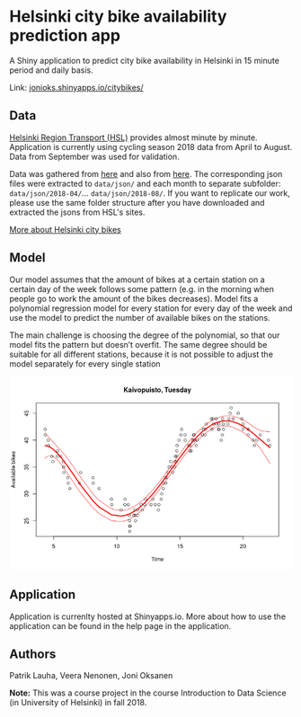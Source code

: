 # Helsinki city bike availability prediction app
A Shiny application to predict city bike availability in Helsinki in 15 minute period and daily basis.

Link: [jonioks.shinyapps.io/citybikes/](https://jonioks.shinyapps.io/citybikes/)

## Data

[Helsinki Region Transport (HSL)](https://dev.hsl.fi/) provides almost minute by minute. Application is currently using cycling season 2018 data from April to August. Data from September was used for validation.

Data was gathered from [here](https://dev.hsl.fi/citybike/stations/) and also from [here](https://dev.hsl.fi/~haphut/citybikes/). The corresponding json files were extracted to `data/json/` and each month to separate subfolder: `data/json/2018-04/`... `data/json/2018-08/`. If you want to replicate our work, please use the same folder structure after you have downloaded and extracted the jsons from HSL's sites.

[More about Helsinki city bikes](https://kaupunkipyorat.hsl.fi/en)

## Model

Our model assumes that the amount of bikes at a certain station on a certain day of the week follows some pattern (e.g. in the morning when people go to work the amount of the bikes decreases). Model fits a polynomial regression model for every station for every day of the week and use the model to predict the number of available bikes on the stations.

The main challenge is choosing the degree of the polynomial, so that our model fits the pattern but doesn’t overfit. The same degree should be suitable for all different stations, because it is not possible to adjust the model separately for every single station 

![Fitting the model](help/demo.png)
## Application

Application is currenlty hosted at Shinyapps.io. More about how to use the application can be found in the help page in the application.


## Authors
Patrik Lauha, Veera Nenonen, Joni Oksanen


**Note:** This was a course project in the course Introduction to Data Science (in University of Helsinki) in fall 2018.